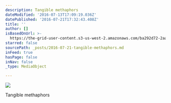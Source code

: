 ```yaml
---
description: Tangible methaphors
dateModified: '2016-07-13T17:09:19.036Z'
datePublished: '2016-07-21T17:32:43.408Z'
title: ''
author: []
isBasedOnUrl: >-
  https://the-grid-user-content.s3-us-west-2.amazonaws.com/ba292d72-2aa5-4154-baa2-0138c97455d5.jpg
starred: false
sourcePath: _posts/2016-07-21-tangible-methaphors.md
inFeed: true
hasPage: false
inNav: false
_type: MediaObject

---
```

![](https://the-grid-user-content.s3-us-west-2.amazonaws.com/ba292d72-2aa5-4154-baa2-0138c97455d5.jpg)

Tangible methaphors